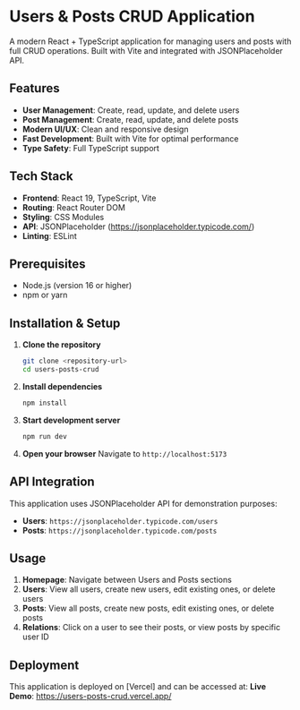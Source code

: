# Users & Posts CRUD Application

A modern React + TypeScript application for managing users and posts with full CRUD operations. Built with Vite and integrated with JSONPlaceholder API.

## Features

- **User Management**: Create, read, update, and delete users
- **Post Management**: Create, read, update, and delete posts
- **Modern UI/UX**: Clean and responsive design
- **Fast Development**: Built with Vite for optimal performance
- **Type Safety**: Full TypeScript support

## Tech Stack

- **Frontend**: React 19, TypeScript, Vite
- **Routing**: React Router DOM
- **Styling**: CSS Modules
- **API**: JSONPlaceholder (https://jsonplaceholder.typicode.com/)
- **Linting**: ESLint

## Prerequisites

- Node.js (version 16 or higher)
- npm or yarn

## Installation & Setup

1. **Clone the repository**
   ```bash
   git clone <repository-url>
   cd users-posts-crud
   ```

2. **Install dependencies**
   ```bash
   npm install
   ```

3. **Start development server**
   ```bash
   npm run dev
   ```

4. **Open your browser**
   Navigate to `http://localhost:5173`

## API Integration

This application uses JSONPlaceholder API for demonstration purposes:
- **Users**: `https://jsonplaceholder.typicode.com/users`
- **Posts**: `https://jsonplaceholder.typicode.com/posts`

## Usage

1. **Homepage**: Navigate between Users and Posts sections
2. **Users**: View all users, create new users, edit existing ones, or delete users
3. **Posts**: View all posts, create new posts, edit existing ones, or delete posts
4. **Relations**: Click on a user to see their posts, or view posts by specific user ID

## Deployment

This application is deployed on [Vercel] and can be accessed at:
**Live Demo**: https://users-posts-crud.vercel.app/
